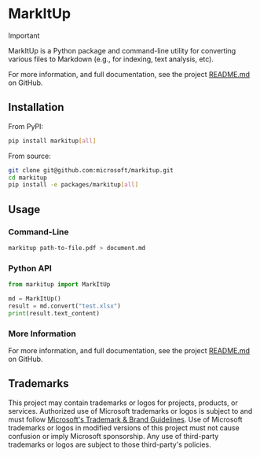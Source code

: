 # MarkItUp

> [!IMPORTANT]
> MarkItUp is a Python package and command-line utility for converting various files to Markdown (e.g., for indexing, text analysis, etc). 
>
> For more information, and full documentation, see the project [README.md](https://github.com/microsoft/markitup) on GitHub.

## Installation

From PyPI:

```bash
pip install markitup[all]
```

From source:

```bash
git clone git@github.com:microsoft/markitup.git
cd markitup
pip install -e packages/markitup[all]
```

## Usage

### Command-Line

```bash
markitup path-to-file.pdf > document.md
```

### Python API

```python
from markitup import MarkItUp

md = MarkItUp()
result = md.convert("test.xlsx")
print(result.text_content)
```

### More Information

For more information, and full documentation, see the project [README.md](https://github.com/microsoft/markitup) on GitHub.

## Trademarks

This project may contain trademarks or logos for projects, products, or services. Authorized use of Microsoft
trademarks or logos is subject to and must follow
[Microsoft's Trademark & Brand Guidelines](https://www.microsoft.com/en-us/legal/intellectualproperty/trademarks/usage/general).
Use of Microsoft trademarks or logos in modified versions of this project must not cause confusion or imply Microsoft sponsorship.
Any use of third-party trademarks or logos are subject to those third-party's policies.
